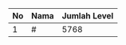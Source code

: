 | No | Nama            | Jumlah Level |
|----|-----------------|--------------|
| 1  | #    |    5768        |
